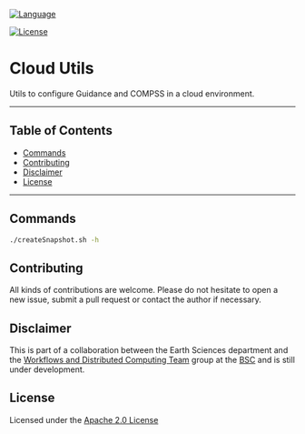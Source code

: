 <!-- Main Repository language -->
[![Language](https://img.shields.io/badge/language-bash-green.svg)](https://img.shields.io/badge/language-bash-green.svg)

<!-- Repository License -->
[![License](https://img.shields.io/badge/License-Apache%202.0-blue.svg)](https://github.com/cristianrcv/pycompss-pluto/blob/master/LICENSE)


# Cloud Utils

Utils to configure Guidance and COMPSS in a cloud environment.

---

## Table of Contents

* [Commands](#commands)
* [Contributing](#contributing)
* [Disclaimer](#disclaimer)
* [License](#license)

---

## Commands

```bash
./createSnapshot.sh -h
```

## Contributing

All kinds of contributions are welcome. Please do not hesitate to open a new issue,
submit a pull request or contact the author if necessary. 
 

## Disclaimer

This is part of a collaboration between the Earth Sciences department and the [Workflows and Distributed Computing Team][wdc-bsc] group at the [BSC][bsc] and is still
under development. 


## License

Licensed under the [Apache 2.0 License][apache-2]


[wdc-bsc]: https://www.bsc.es/discover-bsc/organisation/scientific-structure/workflows-and-distributed-computing
[bsc]: https://www.bsc.es/

[apache-2]: http://www.apache.org/licenses/LICENSE-2.0
